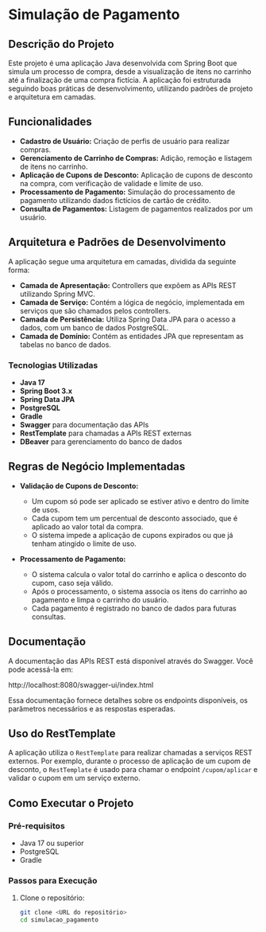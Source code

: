 # Simulação de Pagamento

## Descrição do Projeto

Este projeto é uma aplicação Java desenvolvida com Spring Boot que simula um processo de compra, desde a visualização de itens no carrinho até a finalização de uma compra fictícia. A aplicação foi estruturada seguindo boas práticas de desenvolvimento, utilizando padrões de projeto e arquitetura em camadas.

## Funcionalidades

- **Cadastro de Usuário:** Criação de perfis de usuário para realizar compras.
- **Gerenciamento de Carrinho de Compras:** Adição, remoção e listagem de itens no carrinho.
- **Aplicação de Cupons de Desconto:** Aplicação de cupons de desconto na compra, com verificação de validade e limite de uso.
- **Processamento de Pagamento:** Simulação do processamento de pagamento utilizando dados fictícios de cartão de crédito.
- **Consulta de Pagamentos:** Listagem de pagamentos realizados por um usuário.

## Arquitetura e Padrões de Desenvolvimento

A aplicação segue uma arquitetura em camadas, dividida da seguinte forma:

- **Camada de Apresentação:** Controllers que expõem as APIs REST utilizando Spring MVC.
- **Camada de Serviço:** Contém a lógica de negócio, implementada em serviços que são chamados pelos controllers.
- **Camada de Persistência:** Utiliza Spring Data JPA para o acesso a dados, com um banco de dados PostgreSQL.
- **Camada de Domínio:** Contém as entidades JPA que representam as tabelas no banco de dados.

### Tecnologias Utilizadas

- **Java 17**
- **Spring Boot 3.x**
- **Spring Data JPA**
- **PostgreSQL**
- **Gradle**
- **Swagger** para documentação das APIs
- **RestTemplate** para chamadas a APIs REST externas
- **DBeaver** para gerenciamento do banco de dados

## Regras de Negócio Implementadas

- **Validação de Cupons de Desconto:**
    - Um cupom só pode ser aplicado se estiver ativo e dentro do limite de usos.
    - Cada cupom tem um percentual de desconto associado, que é aplicado ao valor total da compra.
    - O sistema impede a aplicação de cupons expirados ou que já tenham atingido o limite de uso.

- **Processamento de Pagamento:**
    - O sistema calcula o valor total do carrinho e aplica o desconto do cupom, caso seja válido.
    - Após o processamento, o sistema associa os itens do carrinho ao pagamento e limpa o carrinho do usuário.
    - Cada pagamento é registrado no banco de dados para futuras consultas.

## Documentação

A documentação das APIs REST está disponível através do Swagger. Você pode acessá-la em:

http://localhost:8080/swagger-ui/index.html


Essa documentação fornece detalhes sobre os endpoints disponíveis, os parâmetros necessários e as respostas esperadas.

## Uso do RestTemplate

A aplicação utiliza o `RestTemplate` para realizar chamadas a serviços REST externos. Por exemplo, durante o processo de aplicação de um cupom de desconto, o `RestTemplate` é usado para chamar o endpoint `/cupom/aplicar` e validar o cupom em um serviço externo.

## Como Executar o Projeto

### Pré-requisitos

- Java 17 ou superior
- PostgreSQL
- Gradle

### Passos para Execução

1. Clone o repositório:
   ```bash
   git clone <URL do repositório>
   cd simulacao_pagamento

